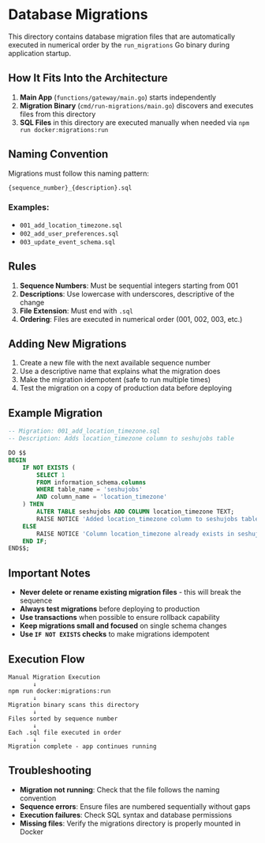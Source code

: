 # Database Migrations

This directory contains database migration files that are automatically executed
in numerical order by the `run_migrations` Go binary during application startup.

## How It Fits Into the Architecture

1. **Main App** (`functions/gateway/main.go`) starts independently
2. **Migration Binary** (`cmd/run-migrations/main.go`) discovers and executes
   files from this directory
3. **SQL Files** in this directory are executed manually when needed via
   `npm run docker:migrations:run`

## Naming Convention

Migrations must follow this naming pattern:

```
{sequence_number}_{description}.sql
```

### Examples:

- `001_add_location_timezone.sql`
- `002_add_user_preferences.sql`
- `003_update_event_schema.sql`

## Rules

1. **Sequence Numbers**: Must be sequential integers starting from 001
2. **Descriptions**: Use lowercase with underscores, descriptive of the change
3. **File Extension**: Must end with `.sql`
4. **Ordering**: Files are executed in numerical order (001, 002, 003, etc.)

## Adding New Migrations

1. Create a new file with the next available sequence number
2. Use a descriptive name that explains what the migration does
3. Make the migration idempotent (safe to run multiple times)
4. Test the migration on a copy of production data before deploying

## Example Migration

```sql
-- Migration: 001_add_location_timezone.sql
-- Description: Adds location_timezone column to seshujobs table

DO $$
BEGIN
    IF NOT EXISTS (
        SELECT 1
        FROM information_schema.columns
        WHERE table_name = 'seshujobs'
        AND column_name = 'location_timezone'
    ) THEN
        ALTER TABLE seshujobs ADD COLUMN location_timezone TEXT;
        RAISE NOTICE 'Added location_timezone column to seshujobs table';
    ELSE
        RAISE NOTICE 'Column location_timezone already exists in seshujobs table';
    END IF;
END$$;
```

## Important Notes

- **Never delete or rename existing migration files** - this will break the
  sequence
- **Always test migrations** before deploying to production
- **Use transactions** when possible to ensure rollback capability
- **Keep migrations small and focused** on single schema changes
- **Use `IF NOT EXISTS` checks** to make migrations idempotent

## Execution Flow

```
Manual Migration Execution
       ↓
npm run docker:migrations:run
       ↓
Migration binary scans this directory
       ↓
Files sorted by sequence number
       ↓
Each .sql file executed in order
       ↓
Migration complete - app continues running
```

## Troubleshooting

- **Migration not running**: Check that the file follows the naming convention
- **Sequence errors**: Ensure files are numbered sequentially without gaps
- **Execution failures**: Check SQL syntax and database permissions
- **Missing files**: Verify the migrations directory is properly mounted in
  Docker
